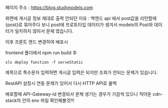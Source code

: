 페이지 주소 : https://blog.studynodejs.com

화면에 게시글 정보 재대로 출력 안되던 이유 : 백엔드 api 에서 post값을 리턴할때 {post}로 묶어주다 보니 post에 프로토타입 데이터가 생겨서 models의 Post와 데이터가 일치하지 않아서 문제 였습니다.

이후 프론트 엔드 변경하여 배포시

frontend 폴더에서 npm run build 후
```
sls deploy function -f serveStatic
```


제목으로 특수문자 입력하면 게시글 입력은 되지만 조회가 안되는 문제가 있습니다.

RestAPI 설정시 연동 문제가 있어서 다시 HTTP API로 롤백

배포할때 API-Gateway-id 변경되서 문제 생기는 경우가 가끔씩 있으니 적어둔 cdn-stack의 안의 env 파일 확인해볼것!!!  